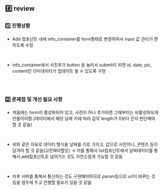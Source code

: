 ## #️⃣ review

### 1️⃣ 진행상황

- Add 컴포넌트 내에 info_container를 form형태로 변경하여서 input 값 관리가 편하도록 수정

<br>

- info_container에서 사진추가 button 을 눌러서 submit이 되면 id, date, pic, content인 더미데이터가 업데이트 될 수 있도록 구현

<br><br>

### 2️⃣ 문제점 및 개선 필요 사항

- 처음에는 form이 활성화되어 있고, 사진이 하나 추가되면 그때부터는 비활성화되게 만들어야함.(데이터에서 해당 날짜 키에 따라 값의 length가 0보다 큰지 판단해야 할 것 같음)

<br>

- 위와 같은 이유로 데이터 형식을 날짜를 키로 가지고, 값으로 사진이나, 콘텐츠 등이 담겨야 할 것 같음(고민해야할듯) → 이를 통해서 list컴포넌트에서 날짜데이터를 통해서 add컴포넌트로 넘어가는 것도 자연스럽게 가능할 것 같음

<br>

- 차후 서버를 통해서 통신하는 것도 구현해야하므로 param등으로 url이 바뀌는 것 등을 염두에 두고 진행할 필요가 있을 것 같음
